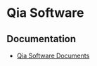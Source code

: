 # Qia Software


## Documentation

* [Qia Software Documents](https://qiasoft-documents.johannhuang.com/)
